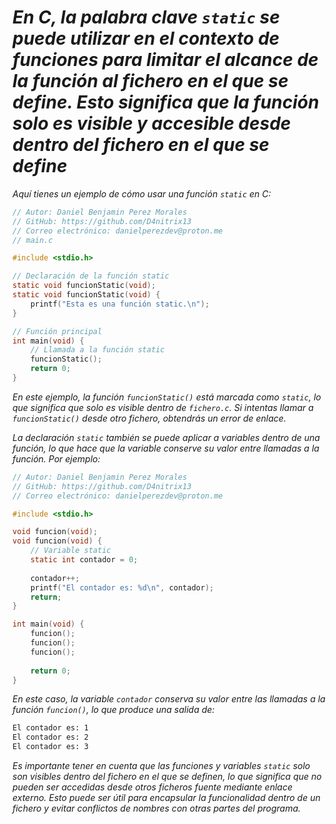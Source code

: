 <!-- Autor: Daniel Benjamin Perez Morales -->
<!-- GitHub: https://github.com/D4nitrix13 -->
<!-- GitLab: https://gitlab.com/D4nitrix13 -->
<!-- Correo electrónico: danielperezdev@proton.me -->
# ***En C, la palabra clave `static` se puede utilizar en el contexto de funciones para limitar el alcance de la función al fichero en el que se define. Esto significa que la función solo es visible y accesible desde dentro del fichero en el que se define***

*Aquí tienes un ejemplo de cómo usar una función `static` en C:*

```c
// Autor: Daniel Benjamin Perez Morales
// GitHub: https://github.com/D4nitrix13
// Correo electrónico: danielperezdev@proton.me
// main.c

#include <stdio.h>

// Declaración de la función static
static void funcionStatic(void);
static void funcionStatic(void) {
    printf("Esta es una función static.\n");
}

// Función principal
int main(void) {
    // Llamada a la función static
    funcionStatic();
    return 0;
}
```

*En este ejemplo, la función `funcionStatic()` está marcada como `static`, lo que significa que solo es visible dentro de `fichero.c`. Si intentas llamar a `funcionStatic()` desde otro fichero, obtendrás un error de enlace.*

*La declaración `static` también se puede aplicar a variables dentro de una función, lo que hace que la variable conserve su valor entre llamadas a la función. Por ejemplo:*

```c
// Autor: Daniel Benjamin Perez Morales
// GitHub: https://github.com/D4nitrix13
// Correo electrónico: danielperezdev@proton.me

#include <stdio.h>

void funcion(void);
void funcion(void) {
    // Variable static
    static int contador = 0;
    
    contador++;
    printf("El contador es: %d\n", contador);
    return;
}

int main(void) {
    funcion();
    funcion();
    funcion();
    
    return 0;
}
```

*En este caso, la variable `contador` conserva su valor entre las llamadas a la función `funcion()`, lo que produce una salida de:*

```txt
El contador es: 1
El contador es: 2
El contador es: 3
```

*Es importante tener en cuenta que las funciones y variables `static` solo son visibles dentro del fichero en el que se definen, lo que significa que no pueden ser accedidas desde otros ficheros fuente mediante enlace externo. Esto puede ser útil para encapsular la funcionalidad dentro de un fichero y evitar conflictos de nombres con otras partes del programa.*
